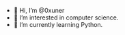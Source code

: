 - 👋 Hi, I’m @0xuner
- 👀 I’m interested in computer science.
- 🌱 I’m currently learning Python.

<!---
0xuner/0xuner is a ✨ special ✨ repository because its `README.md` (this file) appears on your GitHub profile.
You can click the Preview link to take a look at your changes.
--->
